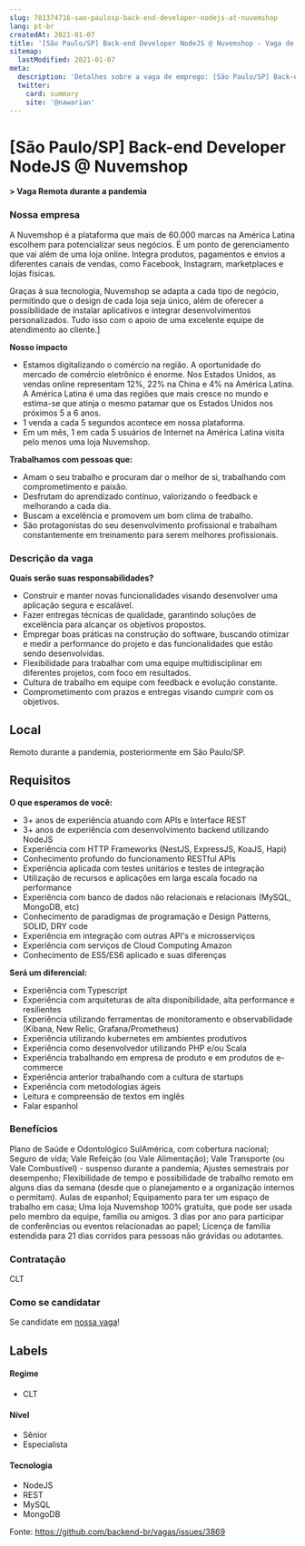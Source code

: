 ```yaml
---
slug: 781374716-sao-paulosp-back-end-developer-nodejs-at-nuvemshop
lang: pt-br
createdAt: 2021-01-07
title: '[São Paulo/SP] Back-end Developer NodeJS @ Nuvemshop - Vaga de Emprego'
sitemap:
  lastModified: 2021-01-07
meta:
  description: 'Detalhes sobre a vaga de emprego: [São Paulo/SP] Back-end Developer NodeJS @ Nuvemshop'
  twitter:
    card: summary
    site: '@nawarian'
---
```


# [São Paulo/SP] Back-end Developer NodeJS @ Nuvemshop

**> Vaga Remota durante a pandemia**

### **Nossa empresa**
A Nuvemshop é a plataforma que mais de 60.000 marcas na América Latina escolhem para potencializar seus negócios. É um ponto de gerenciamento que vai além de uma loja online. Integra produtos, pagamentos e envios a diferentes canais de vendas, como Facebook, Instagram, marketplaces e lojas físicas.

Graças à sua tecnologia, Nuvemshop se adapta a cada tipo de negócio, permitindo que o design de cada loja seja único, além de oferecer a possibilidade de instalar aplicativos e integrar desenvolvimentos personalizados. Tudo isso com o apoio de uma excelente equipe de atendimento ao cliente.]


**Nosso impacto**
- Estamos digitalizando o comércio na região. A oportunidade do mercado de comércio eletrônico é enorme. Nos Estados Unidos, as vendas online representam 12%, 22% na China e 4% na América Latina. A América Latina é uma das regiões que mais cresce no mundo e estima-se que atinja o mesmo patamar que os Estados Unidos nos próximos 5 a 6 anos.
- 1 venda a cada 5 segundos acontece em nossa plataforma.
- Em um mês, 1 em cada 5 usuários de Internet na América Latina visita pelo menos uma loja Nuvemshop.


**Trabalhamos com pessoas que:**
- Amam o seu trabalho e procuram dar o melhor de si, trabalhando com comprometimento e paixão.
- Desfrutam do aprendizado contínuo, valorizando o feedback e melhorando a cada dia.
- Buscam a excelência e promovem um bom clima de trabalho.
- São protagonistas do seu desenvolvimento profissional e trabalham constantemente em treinamento para serem melhores profissionais.

### **Descrição da vaga**

**Quais serão suas responsabilidades?**
- Construir e manter novas funcionalidades visando desenvolver uma aplicação segura e escalável.
- Fazer entregas técnicas de qualidade, garantindo soluções de excelência para alcançar os objetivos propostos.
- Empregar boas práticas na construção do software, buscando otimizar e medir a performance do projeto e das funcionalidades que estão sendo desenvolvidas.
- Flexibilidade para trabalhar com uma equipe multidisciplinar em diferentes projetos, com foco em resultados.
- Cultura de trabalho em equipe com feedback e evolução constante.
- Comprometimento com prazos e entregas visando cumprir com os objetivos.

## **Local**
Remoto durante a pandemia, posteriormente em São Paulo/SP.

## **Requisitos**

**O que esperamos de você:**
- 3+ anos de experiência atuando com APIs e Interface REST
- 3+ anos de experiência com desenvolvimento backend utilizando NodeJS
- Experiência com HTTP Frameworks (NestJS, ExpressJS, KoaJS, Hapi)
- Conhecimento profundo do funcionamento RESTful APIs
- Experiência aplicada com testes unitários e testes de integração
- Utilização de recursos e aplicações em larga escala focado na performance
- Experiência com banco de dados não relacionais e relacionais (MySQL, MongoDB, etc)
- Conhecimento de paradigmas de programação e Design Patterns, SOLID, DRY code
- Experiência em integração com outras API's e microsserviços
- Experiência com serviços de Cloud Computing Amazon
- Conhecimento de ES5/ES6 aplicado e suas diferenças

**Será um diferencial:**
- Experiência com Typescript
- Experiência com arquiteturas de alta disponibilidade, alta performance e resilientes
- Experiência utilizando ferramentas de monitoramento e observabilidade (Kibana, New Relic, Grafana/Prometheus)
- Experiência utilizando kubernetes em ambientes produtivos
- Experiência como desenvolvedor utilizando PHP e/ou Scala
- Experiência trabalhando em empresa de produto e em produtos de e-commerce
- Experiência anterior trabalhando com a cultura de startups
- Experiência com metodologias ágeis
- Leitura e compreensão de textos em inglês
- Falar espanhol

### **Benefícios**
Plano de Saúde e Odontológico SulAmérica, com cobertura nacional;
Seguro de vida;
Vale Refeição (ou Vale Alimentação);
Vale Transporte (ou Vale Combustível) - suspenso durante a pandemia;
Ajustes semestrais por desempenho;
Flexibilidade de tempo e possibilidade de trabalho remoto em alguns dias da semana (desde que o planejamento e a organização internos o permitam).
Aulas de espanhol;
Equipamento para ter um espaço de trabalho em casa;
Uma loja Nuvemshop 100% gratuita, que pode ser usada pelo membro da equipe, família ou amigos.
3 dias por ano para participar de conferências ou eventos relacionadas ao papel;
Licença de família estendida para 21 dias corridos para pessoas não grávidas ou adotantes.

### **Contratação**
CLT

### **Como se candidatar**
Se candidate em [nossa vaga](https://apply.workable.com/tiendanube-nuvemshop/j/BEE4FAAE32/?utm_source=evp-engineering)!

## Labels

#### Regime
- CLT

#### Nível
- Sênior
- Especialista

#### Tecnologia
- NodeJS
- REST
- MySQL
- MongoDB


Fonte: https://github.com/backend-br/vagas/issues/3869